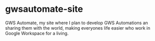 # gwsautomate-site
GWS Automate, my site where I plan to develop GWS Automations an sharing them with the world, making everyones life easier who work in Google Workspace for a living. 
